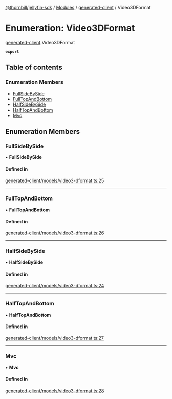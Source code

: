 [@thornbill/jellyfin-sdk](../README.md) / [Modules](../modules.md) / [generated-client](../modules/generated_client.md) / Video3DFormat

# Enumeration: Video3DFormat

[generated-client](../modules/generated_client.md).Video3DFormat

**`export`**

## Table of contents

### Enumeration Members

- [FullSideBySide](generated_client.Video3DFormat.md#fullsidebyside)
- [FullTopAndBottom](generated_client.Video3DFormat.md#fulltopandbottom)
- [HalfSideBySide](generated_client.Video3DFormat.md#halfsidebyside)
- [HalfTopAndBottom](generated_client.Video3DFormat.md#halftopandbottom)
- [Mvc](generated_client.Video3DFormat.md#mvc)

## Enumeration Members

### FullSideBySide

• **FullSideBySide**

#### Defined in

[generated-client/models/video3-dformat.ts:25](https://github.com/thornbill/jellyfin-sdk-typescript/blob/03092f3/src/generated-client/models/video3-dformat.ts#L25)

___

### FullTopAndBottom

• **FullTopAndBottom**

#### Defined in

[generated-client/models/video3-dformat.ts:26](https://github.com/thornbill/jellyfin-sdk-typescript/blob/03092f3/src/generated-client/models/video3-dformat.ts#L26)

___

### HalfSideBySide

• **HalfSideBySide**

#### Defined in

[generated-client/models/video3-dformat.ts:24](https://github.com/thornbill/jellyfin-sdk-typescript/blob/03092f3/src/generated-client/models/video3-dformat.ts#L24)

___

### HalfTopAndBottom

• **HalfTopAndBottom**

#### Defined in

[generated-client/models/video3-dformat.ts:27](https://github.com/thornbill/jellyfin-sdk-typescript/blob/03092f3/src/generated-client/models/video3-dformat.ts#L27)

___

### Mvc

• **Mvc**

#### Defined in

[generated-client/models/video3-dformat.ts:28](https://github.com/thornbill/jellyfin-sdk-typescript/blob/03092f3/src/generated-client/models/video3-dformat.ts#L28)
